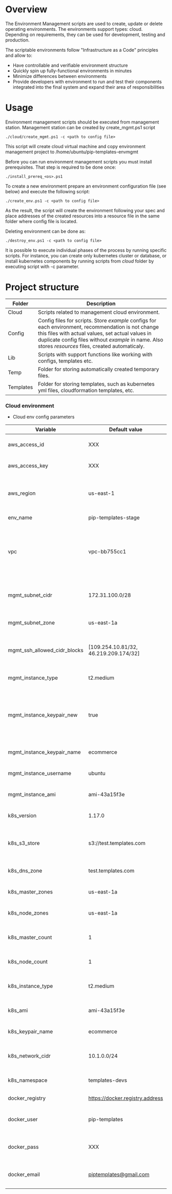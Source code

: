 # Overview

The Environment Management scripts are used to create, update or delete operating environments.
The environments support types: cloud. 
Depending on requirements, they can be used for development, testing and production.

The scriptable environments follow "Infrastructure as a Code" principles and allow to:
* Have controllable and verifiable environment structure
* Quickly spin up fully-functional environments in minutes
* Minimize differences between environments
* Provide developers with environment to run and test their components integrated into the final system and expand their area of responsibilities

# Usage

Environment management scripts should be executed from management station. Management station can be created by create_mgmt.ps1 script

`
./cloud/create_mgmt.ps1 -c <path to config file>
`

This script will create cloud virtual machine and copy environment management project to /home/ubuntu/pip-templates-envmgmt

Before you can run environment management scripts you must install prerequisites. That step is required to be done once:

`
./install_prereq_<os>.ps1
`

To create a new environment prepare an environment configuration file (see below) and execute the following script:

`
./create_env.ps1 -c <path to config file>
`

As the result, the script will create the environment following your spec and place addresses of the created resources
into a resource file in the same folder where config file is located.

Deleting environment can be done as:

`
./destroy_env.ps1 -c <path to config file>
`

It is possible to execute individual phases of the process by running specific scripts.
For instance, you can create only kubernetes cluster or database, or install kubernetes components by running scripts from *cloud* folder by executing script with -c parameter.

# Project structure
| Folder | Description |
|----|----|
| Cloud | Scripts related to management cloud environment. |  
| Config | Config files for scripts. Store *example* configs for each environment, recommendation is not change this files with actual values, set actual values in duplicate config files without *example* in name. Also stores *resources* files, created automaticaly. | 
| Lib | Scripts with support functions like working with configs, templates etc. | 
| Temp | Folder for storing automatically created temporary files. | 
| Templates | Folder for storing templates, such as kubernetes yml files, cloudformation templates, etc. | 

### Cloud environment

* Cloud env config parameters

| Variable | Default value | Description |
|----|----|---|
| aws_access_id | XXX | AWS id for access resources |
| aws_access_key | XXX | AWS key for access resources |
| aws_region | us-east-1 | AWS region where resources will be created |
| env_name | pip-templates-stage | Name of environment |
| vpc | vpc-bb755cc1 | Amazon Virtual Private Cloud name where resources will be created |
| mgmt_subnet_cidr | 172.31.100.0/28 | MGMT station subnet address pool |
| mgmt_subnet_zone | us-east-1a | MGMT station subnet zone |
| mgmt_ssh_allowed_cidr_blocks | [109.254.10.81/32, 46.219.209.174/32] | MGMT station address pool allowed to SSH |
| mgmt_instance_type | t2.medium | MGMT station vm type |
| mgmt_instance_keypair_new | true | Switch for creation new ssh key. If set to *true* - then key pair will be added to AWS |
| mgmt_instance_keypair_name | ecommerce | MGMT station vm keypair |
| mgmt_instance_username | ubuntu | MGMT station vm username |
| mgmt_instance_ami | ami-43a15f3e | MGMT station vm aws image |
| k8s_version | 1.17.0 | Kubernetes cluster version |
| k8s_s3_store | s3://test.templates.com | Kubernetes cluster aws storage (required for kops files) |
| k8s_dns_zone | test.templates.com | Kubernetes cluster dns zone |
| k8s_master_zones | us-east-1a | KKubernetes master aws zone/region |
| k8s_node_zones | us-east-1a | Kubernetes node aws zone/region |
| k8s_master_count | 1 | Kubernetes cluster master count |
| k8s_node_count | 1 | Kubernetes cluster node count |
| k8s_instance_type | t2.medium | Kubernetes cluster instance type |
| k8s_ami | ami-43a15f3e | Kubernetes cluster aws image |
| k8s_keypair_name | ecommerce | Kubernetes cluster keypair |
| k8s_network_cidr | 10.1.0.0/24 | Kubernetes cluster address pool |
| k8s_namespace | templates-devs | Kubernetes components namespace |
| docker_registry | https://docker.registry.address | Docker registry host |
| docker_user | pip-templates | Docker registry credentials username |
| docker_pass | XXX | Docker registry credentials password |
| docker_email | piptemplates@gmail.com | Docker registry credentials password |
